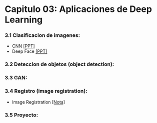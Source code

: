 
# Capitulo 03: Aplicaciones de Deep Learning
### 3.1 Clasificacion de imagenes:
* CNN [[PPT]](https://github.com/domingomery/vision/blob/master/clases/Cap03_DeepLearning/presentations/CV03_CNN.pptx)
* Deep Face [[PPT]](https://github.com/domingomery/vision/blob/master/clases/Cap03_DeepLearning/presentations/CV03_DeepFace.pptx)
### 3.2 Deteccion de objetos (object detection):
### 3.3 GAN:
### 3.4 Registro (image registration):
* Image Registration [[Nota]](https://blog.sicara.com/image-registration-sift-deep-learning-3c794d794b7a)
### 3.5 Proyecto:
